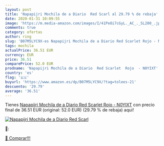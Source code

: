 ```yaml
---
layout: post
title: 'Napapijri Mochila de a Diario  Red Scarl al 29.79 % de rebaja'
date: 2020-01-31 10:09:55
image: 'https://m.media-amazon.com/images/I/41PeOi7cGyL._AC_._SL200_.jpg'
comments: true
category: ofertas
author: ring
slug: 'B07M5LYC9X-es Napapijri Mochila de a Diario Red Scarlet Rojo - N0YIXT'
tags: mochila
actualPrice: 36.51 EUR
currency: EUR
price: 36.51
comparePrice: 52.0 EUR
prodname: 'Napapijri Mochila de a Diario  Red Scarlet  Rojo  - N0YIXT'
country: 'es'
flag: '🇪🇸'
buyurl: 'https://www.amazon.es/dp/B07M5LYC9X/?tag=tolees-21'
descuento: '29.79'
average: '36.51'
---
```


Tienes [Napapijri Mochila de a Diario  Red Scarlet  Rojo  - N0YIXT](https://www.amazon.es/dp/B07M5LYC9X/?tag=tolees-21) con precio final de  36.51 EUR (original: 52.0 EUR) (29.79 %  de rebaja) aqui!

[![Napapijri Mochila de a Diario  Red Scarl](https://m.media-amazon.com/images/I/41PeOi7cGyL._AC_._SL200_.jpg)](https://www.amazon.es/dp/B07M5LYC9X/?tag=tolees-21)

🔎:


[🛒 Comprar!!!](https://www.amazon.es/dp/B07M5LYC9X/?tag=tolees-21)
